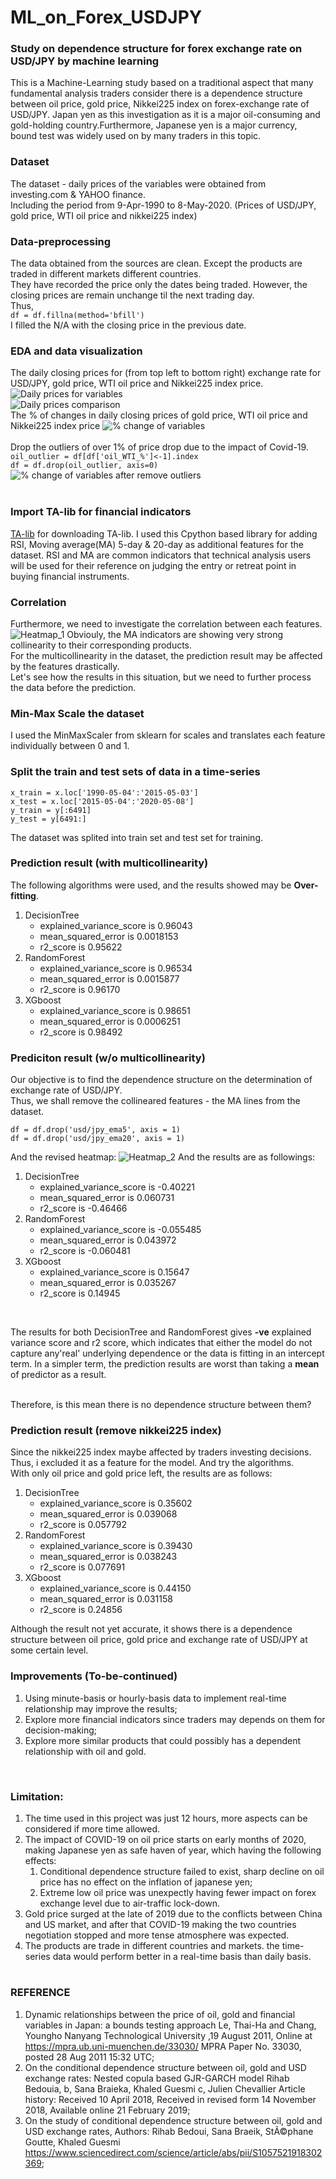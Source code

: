# ML_on_Forex_USDJPY
### Study on dependence structure for forex exchange rate on USD/JPY by machine learning

This is a Machine-Learning study based on a traditional aspect that many fundamental analysis traders consider there is a dependence structure between oil price, gold price, Nikkei225 index on forex-exchange rate of USD/JPY. Japan yen as this investigation as it is a major oil-consuming and gold-holding country.Furthermore, Japanese yen is a major currency, bound test was widely used on by many traders in this topic.

### Dataset
The dataset - daily prices of the variables were obtained from investing.com & YAHOO finance.
<br>
Including the period from 9-Apr-1990 to 8-May-2020. (Prices of USD/JPY, gold price, WTI oil price and nikkei225 index)

### Data-preprocessing
The data obtained from the sources are clean. Except the products are traded in different markets different countries.
<br>
They have recorded the price only the dates being traded. However, the closing prices are remain unchange til the next trading day.
<br>
Thus,<br>
```df = df.fillna(method='bfill')```
<br>
I filled the N/A with the closing price in the previous date.

### EDA and data visualization
The daily closing prices for (from top left to bottom right) exchange rate for USD/JPY, gold price, WTI oil price and Nikkei225 index price.<br>
![Daily prices for variables](/images/0_Daily_prices.png)
<br>
![Daily prices comparison](/images/1_Prices_compare.png)
<br>
The % of changes in daily closing prices of gold price, WTI oil price and Nikkei225 index price
![% change of variables](/images/2_Percentage_changes_of_prices.png)
<br><br>
Drop the outliers of over 1% of price drop due to the impact of Covid-19.
<br>
```oil_outlier = df[df['oil_WTI_%']<-1].index```
<br>
```df = df.drop(oil_outlier, axis=0)```
![% change of variables after remove outliers](/images/3_Percentage_changes_of_prices(wo_outliers).png)
<br><br>
### Import TA-lib for financial indicators
[TA-lib](https://github.com/mrjbq7/ta-lib) for downloading TA-lib.
I used this Cpython based library for adding RSI, Moving average(MA) 5-day & 20-day as additional features for the dataset.
RSI and MA are common indicators that technical analysis users will be used for their reference on judging the entry or retreat point in buying financial instruments.
<br>
### Correlation
Furthermore, we need to investigate the correlation between each features.
![Heatmap_1](/images/4_heatmap_1.png)
Obviouly, the MA indicators are showing very strong collinearity to their corresponding products.
<br>
For the multicollinearity in the dataset, the prediction result may be affected by the features drastically.
<br>
Let's see how the results in this situation, but we need to further process the data before the prediction.
<br>
### Min-Max Scale the dataset
I used the MinMaxScaler from sklearn for scales and translates each feature individually between 0 and 1.
<br>
### Split the train and test sets of data in a time-series
```
x_train = x.loc['1990-05-04':'2015-05-03']
x_test = x.loc['2015-05-04':'2020-05-08']
y_train = y[:6491]
y_test = y[6491:]
```
The dataset was splited into train set and test set for training.
<br>
### Prediction result (with multicollinearity)
The following algorithms were used, and the results showed may be __Over-fitting__.
<br>
1. DecisionTree
   * explained_variance_score is 0.96043
   * mean_squared_error is 0.0018153
   * r2_score is 0.95622
1. RandomForest
   * explained_variance_score is 0.96534
   * mean_squared_error is 0.0015877
   * r2_score is 0.96170
1. XGboost
   * explained_variance_score is 0.98651
   * mean_squared_error is 0.0006251
   * r2_score is 0.98492

### Prediciton result (w/o multicollinearity)
Our objective is to find the dependence structure on the determination of exchange rate of USD/JPY.
<br>
Thus, we shall remove the collineared features - the MA lines from the dataset.
```
df = df.drop('usd/jpy_ema5', axis = 1)
df = df.drop('usd/jpy_ema20', axis = 1)
```
And the revised heatmap:
![Heatmap_2](/images/5_heatmap_2.png)
And the results are as followings:
1. DecisionTree
   * explained_variance_score is -0.40221
   * mean_squared_error is 0.060731
   * r2_score is -0.46466
1. RandomForest
   * explained_variance_score is -0.055485
   * mean_squared_error is 0.043972
   * r2_score is -0.060481
1. XGboost
   * explained_variance_score is 0.15647
   * mean_squared_error is 0.035267
   * r2_score is 0.14945
<br>
<p>The results for both DecisionTree and RandomForest gives <b>-ve</b> explained variance score and r2 score, which indicates that either the model do not capture any'real' underlying dependence or the data is fitting in an intercept term. In a simpler term, the prediction results are worst than taking a <b>mean</b> of predictor as a result.</p>
<br>
Therefore, is this mean there is no dependence structure between them?

### Prediction result (remove nikkei225 index)
Since the nikkei225 index maybe affected by traders investing decisions. Thus, i excluded it as a feature for the model. And try the algorithms.
<br>
With only oil price and gold price left, the results are as follows:
<br>
1. DecisionTree
   * explained_variance_score is 0.35602
   * mean_squared_error is 0.039068
   * r2_score is 0.057792
1. RandomForest
   * explained_variance_score is 0.39430
   * mean_squared_error is 0.038243
   * r2_score is 0.077691
1. XGboost
   * explained_variance_score is 0.44150
   * mean_squared_error is 0.031158
   * r2_score is 0.24856

Although the result not yet accurate, it shows there is a dependence structure between oil price, gold price and exchange rate of USD/JPY at some certain level.

### Improvements (To-be-continued)

1. Using minute-basis or hourly-basis data to implement real-time relationship may improve the results;
1. Explore more financial indicators since traders may depends on them for decision-making;
1. Explore more similar products that could possibly has a dependent relationship with oil and gold.
<br>

### Limitation:
1. The time used in this project was just 12 hours, more aspects can be considered if more time allowed.
1. The impact of COVID-19 on oil price starts on early months of 2020, making Japanese yen as safe haven of year, which having the following effects:
    1. Conditional dependence structure failed to exist, sharp decline on oil price has no effect on the inflation of japanese yen;
    1. Extreme low oil price was unexpectly having fewer impact on forex exchange level due to air-traffic lock-down.
1. Gold price surged at the late of 2019 due to the conflicts between China and US market, and after that COVID-19 making the two countries negotiation stopped and more tense atmosphere was expected.
1. The products are trade in different countries and markets. the time-series data would perform better in a real-time basis than daily basis.

#

### REFERENCE
1. Dynamic relationships between the price of oil, gold and financial variables in Japan: a bounds testing approach Le, Thai-Ha and Chang, Youngho Nanyang Technological University ,19 August 2011, Online at https://mpra.ub.uni-muenchen.de/33030/ MPRA Paper No. 33030, posted 28 Aug 2011 15:32 UTC;
1. On the conditional dependence structure between oil, gold and USD exchange rates: Nested copula based GJR-GARCH model Rihab Bedouia, b, Sana Braieka, Khaled Guesmi c, Julien Chevallier Article history: Received 10 April 2018, Received in revised form 14 November 2018, Available online 21 February 2019;
1. On the study of conditional dependence structure between oil, gold and USD exchange rates, Authors: Rihab Bedoui, Sana Braeik, StÃ©phane Goutte, Khaled Guesmi <br> https://www.sciencedirect.com/science/article/abs/pii/S1057521918302369;
